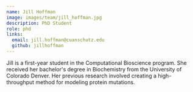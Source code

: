 ```yaml
---
name: Jill Hoffman
image: images/team/jill_hoffman.jpg
description: PhD Student
role: phd
links:
  email: jill.hoffman@cuanschutz.edu
  github: jillhoffman
---
```


Jill is a first-year student in the Computational Bioscience program. She received her bachelor's degree in Biochemistry from the University of Colorado Denver. Her previous research involved creating a high-throughput method for modeling protein mutations. 
